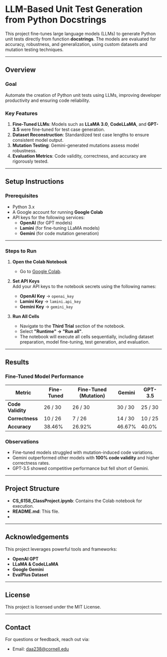 # **LLM-Based Unit Test Generation from Python Docstrings**  

This project fine-tunes large language models (LLMs) to generate Python unit tests directly from function **docstrings**. The models are evaluated for accuracy, robustness, and generalization, using custom datasets and mutation testing techniques.

---

## **Overview**  

### **Goal**  
Automate the creation of Python unit tests using LLMs, improving developer productivity and ensuring code reliability.

### **Key Features**  
1. **Fine-Tuned LLMs**: Models such as **LLaMA 3.0**, **CodeLLaMA**, and **GPT-3.5** were fine-tuned for test case generation.  
2. **Dataset Reconstruction**: Standardized test case lengths to ensure consistent model output.  
3. **Mutation Testing**: Gemini-generated mutations assess model robustness.  
4. **Evaluation Metrics**: Code validity, correctness, and accuracy are rigorously tested.  

---

## **Setup Instructions**  

### **Prerequisites**  
- Python 3.x  
- A Google account for running **Google Colab**  
- API keys for the following services:  
   - **OpenAI** (for GPT models)  
   - **Lamini** (for fine-tuning LLaMA models)  
   - **Gemini** (for code mutation generation)  

---

### **Steps to Run**  

1. **Open the Colab Notebook**  
   - Go to [Google Colab]([https://colab.research.google.com/](https://colab.research.google.com/drive/1V9_Mc1qwXkxoO3GYZzcQjF8EpfXL3Nk8?usp=sharing)).  

2. **Set API Keys**  
   Add your API keys to the notebook secrets using the following names:  
   - **OpenAI Key** → `openai_key`  
   - **Lamini Key** → `lamini.api_key`  
   - **Gemini Key** → `gemini_key`  

4. **Run All Cells**  
   - Navigate to the **Third Trial** section of the notebook.  
   - Select **"Runtime" → "Run all"**.  
   - The notebook will execute all cells sequentially, including dataset preparation, model fine-tuning, test generation, and evaluation.  

---

## **Results**  

### Fine-Tuned Model Performance  
| Metric           | Fine-Tuned | Fine-Tuned (Mutation) | Gemini  | GPT-3.5 |  
|------------------|------------|-----------------------|---------|---------|  
| **Code Validity**| 26 / 30    | 26 / 30              | 30 / 30 | 25 / 30 |  
| **Correctness**  | 10 / 26    | 7 / 26               | 14 / 30 | 10 / 25 |  
| **Accuracy**     | 38.46%     | 26.92%               | 46.67%  | 40.0%   |  

### Observations  
- Fine-tuned models struggled with mutation-induced code variations.  
- Gemini outperformed other models with **100% code validity** and higher correctness rates.  
- GPT-3.5 showed competitive performance but fell short of Gemini.  

---

## **Project Structure**  
- **CS_6158_ClassProject.ipynb**: Contains the Colab notebook for execution.  
- **README.md**: This file.
- 
---

## **Acknowledgements**  
This project leverages powerful tools and frameworks:  
- **OpenAI GPT**  
- **LLaMA & CodeLLaMA**  
- **Google Gemini**  
- **EvalPlus Dataset**  

---

## **License**  
This project is licensed under the MIT License.  

---

## **Contact**  
For questions or feedback, reach out via:  
- Email: daa238@cornell.edu

